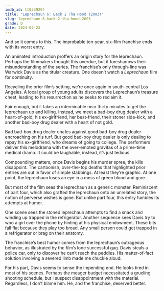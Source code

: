 ```yaml
---
imdb_id: tt0339294
title: "Leprechaun 6: Back 2 Tha Hood (2003)"
slug: leprechaun-6-back-2-tha-hood-2003
grade: D
date: 2024-02-23
---
```


And so it comes to this. The improbable ten-year, six-film franchise ends with its worst entry.

<!-- end -->

An animated introduction proffers an origin story for the leprechaun. Perhaps the filmmakers thought this overdue, but it foreshadows their misunderstanding of the series. The franchise’s only through-line was Warwick Davis as the titular creature. One doesn’t watch a _Leprechaun_ film for continuity.

Recycling <span data-imdb-id="tt0209095">the prior film</span>’s setting, we’re once again in south-central Los Angeles. A local group of young adults discovers the Leprechaun’s treasure chest, leading to his resurrection as he seeks to reclaim it.

Fair enough, but it takes an interminable near thirty minutes to get the leprechaun up and killing. Instead, we meet a bad-boy drug dealer with a heart-of-gold, his ex-girlfriend, her best-friend, their stoner side-kick, and another bad-boy drug dealer with a heart of not gold.

Bad bad-boy drug dealer chafes against good bad-boy drug dealer encroaching on his turf. But good bad-boy drug dealer is only dealing to repay his ex-girlfriend, who dreams of going to college. The performers deliver this melodrama with the over-emoted gravitas of a prime-time medical drama. It could be laughable, instead, it’s just tedious.

Compounding matters, once Davis begins his murder spree, the kills disappoint. The cartoonish, over-the-top deaths that highlighted prior entries are out in favor of simple stabbings. At least they’re graphic. At one point, the leprechaun loses an eye in a mess of green blood and gore.

But most of the film sees the leprechaun as a generic monster. Reminiscent of part four, which also grafted the leprechaun onto an unrelated story, the notion of perverse wishes is gone. But unlike <span data-imdb-id="tt0116861">part four</span>, this entry fumbles its attempts at humor.

One scene sees the stoned leprechaun attempts to find a snack and winding up trapped in the refrigerator. Another sequence sees Davis try to woo a girl over the phone by hinting at his physical endowment. These bits fall flat because they play too broad. Any small person could get trapped in a refrigerator or brag on their anatomy.

The franchise’s best humor comes from the leprechaun’s outrageous behavior, as illustrated by the film’s lone successful gag. Davis steals a police car, only to discover he can’t reach the peddles. His matter-of-fact solution involving a severed limb made me chuckle aloud.

For his part, Davis seems to sense the impending end. He looks tired in most of his scenes. Perhaps the meager budget necessitated a grueling shooting schedule, but I suspect disappointment with the material. Regardless, I don’t blame him. He, and the franchise, deserved better.
